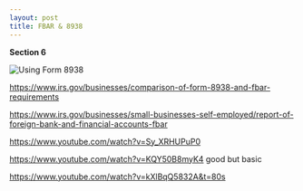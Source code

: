 ```yaml
---
layout: post
title: FBAR & 8938
---
```

 

 __Section 6__

 ![Using Form 8938](/ea/assets/images/form.8938.png)

 https://www.irs.gov/businesses/comparison-of-form-8938-and-fbar-requirements

https://www.irs.gov/businesses/small-businesses-self-employed/report-of-foreign-bank-and-financial-accounts-fbar

 https://www.youtube.com/watch?v=Sy_XRHUPuP0

 https://www.youtube.com/watch?v=KQY50B8myK4 good but basic

 https://www.youtube.com/watch?v=kXlBqQ5832A&t=80s